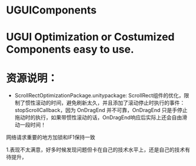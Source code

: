 # UGUIComponents
# UGUI Optimization or Costumized Components easy to use. 

# 资源说明：

-  ScrollRectOptimizationPackage.unitypackage:
ScrollRect组件的优化，限制了惯性滚动的时间，避免刷新太久，并且添加了滚动停止时执行的事件：stopScrollCallback，因为 OnDragEnd 并不可靠，OnDragEnd 只是手停止拖动时的执行，如果带惯性滚动的话，OnDragEnd响应后实际上还会自由滑动一段时间！

网络请求重要的地方加锁和IF1保持一致

1.表现不太满意，好多时候发现问题但卡在自己的技术水平上，还是自己的技术有待提升，